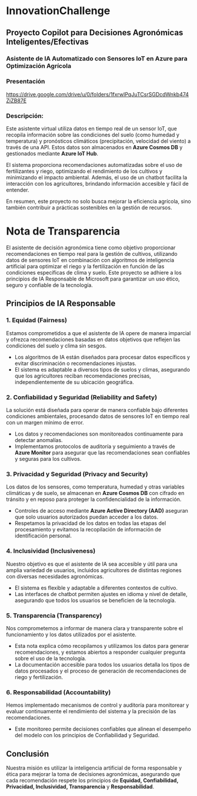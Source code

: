 # InnovationChallenge

## Proyecto Copilot para Decisiones Agronómicas Inteligentes/Efectivas

### Asistente de IA Automatizado con Sensores IoT en Azure para Optimización Agrícola

### Presentación
https://drive.google.com/drive/u/0/folders/1fxrwIPqJuTCsrSGDcdWnkb474ZiZB87E

### Descripción:

Este asistente virtual utiliza datos en tiempo real de un sensor IoT, que recopila información sobre las condiciones del suelo (como humedad y temperatura) y pronósticos climáticos (precipitación, velocidad del viento) a través de una API. Estos datos son almacenados en **Azure Cosmos DB** y gestionados mediante **Azure IoT Hub**.

El sistema proporciona recomendaciones automatizadas sobre el uso de fertilizantes y riego, optimizando el rendimiento de los cultivos y minimizando el impacto ambiental. Además, el uso de un chatbot facilita la interacción con los agricultores, brindando información accesible y fácil de entender.

En resumen, este proyecto no solo busca mejorar la eficiencia agrícola, sino también contribuir a prácticas sostenibles en la gestión de recursos.


# Nota de Transparencia

El asistente de decisión agronómica tiene como objetivo proporcionar recomendaciones en tiempo real para la gestión de cultivos, utilizando datos de sensores IoT en combinación con algoritmos de inteligencia artificial para optimizar el riego y la fertilización en función de las condiciones específicas de clima y suelo. Este proyecto se adhiere a los principios de IA Responsable de Microsoft para garantizar un uso ético, seguro y confiable de la tecnología.

## Principios de IA Responsable

### 1. Equidad (Fairness)
Estamos comprometidos a que el asistente de IA opere de manera imparcial y ofrezca recomendaciones basadas en datos objetivos que reflejen las condiciones del suelo y clima sin sesgos.
- Los algoritmos de IA están diseñados para procesar datos específicos y evitar discriminación o recomendaciones injustas.
- El sistema es adaptable a diversos tipos de suelos y climas, asegurando que los agricultores reciban recomendaciones precisas, independientemente de su ubicación geográfica.

### 2. Confiabilidad y Seguridad (Reliability and Safety)
La solución está diseñada para operar de manera confiable bajo diferentes condiciones ambientales, procesando datos de sensores IoT en tiempo real con un margen mínimo de error.
- Los datos y recomendaciones son monitoreados continuamente para detectar anomalías.
- Implementamos protocolos de auditoría y seguimiento a través de **Azure Monitor** para asegurar que las recomendaciones sean confiables y seguras para los cultivos.

### 3. Privacidad y Seguridad (Privacy and Security)
Los datos de los sensores, como temperatura, humedad y otras variables climáticas y de suelo, se almacenan en **Azure Cosmos DB** con cifrado en tránsito y en reposo para proteger la confidencialidad de la información.
- Controles de acceso mediante **Azure Active Directory (AAD)** aseguran que solo usuarios autorizados puedan acceder a los datos.
- Respetamos la privacidad de los datos en todas las etapas del procesamiento y evitamos la recopilación de información de identificación personal.

### 4. Inclusividad (Inclusiveness)
Nuestro objetivo es que el asistente de IA sea accesible y útil para una amplia variedad de usuarios, incluidos agricultores de distintas regiones con diversas necesidades agronómicas.
- El sistema es flexible y adaptable a diferentes contextos de cultivo.
- Las interfaces de chatbot permiten ajustes en idioma y nivel de detalle, asegurando que todos los usuarios se beneficien de la tecnología.

### 5. Transparencia (Transparency)
Nos comprometemos a informar de manera clara y transparente sobre el funcionamiento y los datos utilizados por el asistente.
- Esta nota explica cómo recopilamos y utilizamos los datos para generar recomendaciones, y estamos abiertos a responder cualquier pregunta sobre el uso de la tecnología.
- La documentación accesible para todos los usuarios detalla los tipos de datos procesados y el proceso de generación de recomendaciones de riego y fertilización.

### 6. Responsabilidad (Accountability)
Hemos implementado mecanismos de control y auditoría para monitorear y evaluar continuamente el rendimiento del sistema y la precisión de las recomendaciones.
- Este monitoreo permite decisiones confiables que alinean el desempeño del modelo con los principios de Confiabilidad y Seguridad.

## Conclusión
Nuestra misión es utilizar la inteligencia artificial de forma responsable y ética para mejorar la toma de decisiones agronómicas, asegurando que cada recomendación respete los principios de **Equidad, Confiabilidad, Privacidad, Inclusividad, Transparencia** y **Responsabilidad**.
